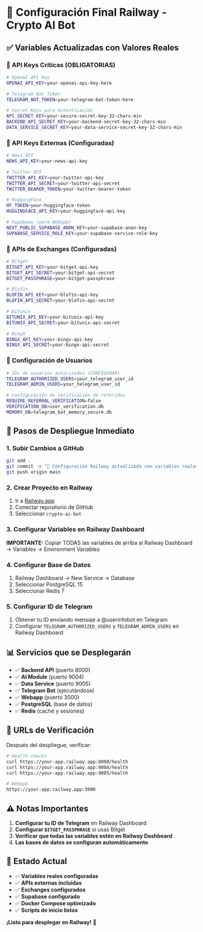 # 🚀 Configuración Final Railway - Crypto AI Bot

## ✅ Variables Actualizadas con Valores Reales

### **🔐 API Keys Críticas (OBLIGATORIAS)**

```bash
# OpenAI API Key
OPENAI_API_KEY=your-openai-api-key-here

# Telegram Bot Token
TELEGRAM_BOT_TOKEN=your-telegram-bot-token-here

# Secret Keys para Autenticación
API_SECRET_KEY=your-secure-secret-key-32-chars-min
BACKEND_API_SECRET_KEY=your-backend-secret-key-32-chars-min
DATA_SERVICE_SECRET_KEY=your-data-service-secret-key-32-chars-min
```

### **📰 API Keys Externas (Configuradas)**

```bash
# News API
NEWS_API_KEY=your-news-api-key

# Twitter API
TWITTER_API_KEY=your-twitter-api-key
TWITTER_API_SECRET=your-twitter-api-secret
TWITTER_BEARER_TOKEN=your-twitter-bearer-token

# HuggingFace
HF_TOKEN=your-huggingface-token
HUGGINGFACE_API_KEY=your-huggingface-api-key

# Supabase (para Webapp)
NEXT_PUBLIC_SUPABASE_ANON_KEY=your-supabase-anon-key
SUPABASE_SERVICE_ROLE_KEY=your-supabase-service-role-key
```

### **🏦 APIs de Exchanges (Configuradas)**

```bash
# Bitget
BITGET_API_KEY=your-bitget-api-key
BITGET_API_SECRET=your-bitget-api-secret
BITGET_PASSPHRASE=your-bitget-passphrase

# Blofin
BLOFIN_API_KEY=your-blofin-api-key
BLOFIN_API_SECRET=your-blofin-api-secret

# Bitunix
BITUNIX_API_KEY=your-bitunix-api-key
BITUNIX_API_SECRET=your-bitunix-api-secret

# BingX
BINGX_API_KEY=your-bingx-api-key
BINGX_API_SECRET=your-bingx-api-secret
```

### **👥 Configuración de Usuarios**

```bash
# IDs de usuarios autorizados (CONFIGURAR)
TELEGRAM_AUTHORIZED_USERS=your_telegram_user_id
TELEGRAM_ADMIN_USERS=your_telegram_user_id

# Configuración de verificación de referidos
REQUIRE_REFERRAL_VERIFICATION=false
VERIFICATION_DB=user_verification.db
MEMORY_DB=telegram_bot_memory_secure.db
```

## 🚀 Pasos de Despliegue Inmediato

### **1. Subir Cambios a GitHub**
```bash
git add .
git commit -m "🚀 Configuración Railway actualizada con variables reales"
git push origin main
```

### **2. Crear Proyecto en Railway**
1. Ir a [Railway.app](https://railway.app)
2. Conectar repositorio de GitHub
3. Seleccionar `crypto-ai-bot`

### **3. Configurar Variables en Railway Dashboard**

**IMPORTANTE:** Copiar TODAS las variables de arriba al Railway Dashboard → Variables → Environment Variables

### **4. Configurar Base de Datos**
1. Railway Dashboard → New Service → Database
2. Seleccionar PostgreSQL 15
3. Seleccionar Redis 7

### **5. Configurar ID de Telegram**
1. Obtener tu ID enviando mensaje a @userinfobot en Telegram
2. Configurar `TELEGRAM_AUTHORIZED_USERS` y `TELEGRAM_ADMIN_USERS` en Railway Dashboard

## 📊 Servicios que se Desplegarán

- ✅ **Backend API** (puerto 8000)
- ✅ **AI Module** (puerto 9004) 
- ✅ **Data Service** (puerto 9005)
- ✅ **Telegram Bot** (ejecutándose)
- ✅ **Webapp** (puerto 3000)
- ✅ **PostgreSQL** (base de datos)
- ✅ **Redis** (caché y sesiones)

## 🔧 URLs de Verificación

Después del despliegue, verificar:

```bash
# Health checks
curl https://your-app.railway.app:8000/health
curl https://your-app.railway.app:9004/health
curl https://your-app.railway.app:9005/health

# Webapp
https://your-app.railway.app:3000
```

## ⚠️ Notas Importantes

1. **Configurar tu ID de Telegram** en Railway Dashboard
2. **Configurar `BITGET_PASSPHRASE`** si usas Bitget
3. **Verificar que todas las variables estén en Railway Dashboard**
4. **Las bases de datos se configuran automáticamente**

## 🎯 Estado Actual

- ✅ **Variables reales configuradas**
- ✅ **APIs externas incluidas**
- ✅ **Exchanges configurados**
- ✅ **Supabase configurado**
- ✅ **Docker Compose optimizado**
- ✅ **Scripts de inicio listos**

**¡Listo para desplegar en Railway!** 🚀 